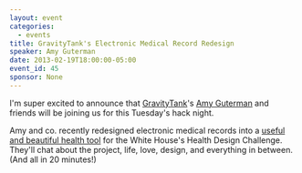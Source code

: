 ```yaml
---
layout: event
categories: 
  - events
title: GravityTank's Electronic Medical Record Redesign
speaker: Amy Guterman
date: 2013-02-19T18:00:00-05:00
event_id: 45
sponsor: None
---
```


I'm super excited to announce that [GravityTank](http://www.gravitytank.com/)'s [Amy Guterman](https://twitter.com/endlesscurls) and friends will be joining us for this Tuesday's hack night.

Amy and co. recently redesigned electronic medical records into a [useful and beautiful health tool](http://www.fastcodesign.com/1671709/the-white-house-reveals-a-redesigned-electronic-medical-record#1) for the White House's Health Design Challenge. They'll chat about the project, life, love, design, and everything in between. (And all in 20 minutes!)